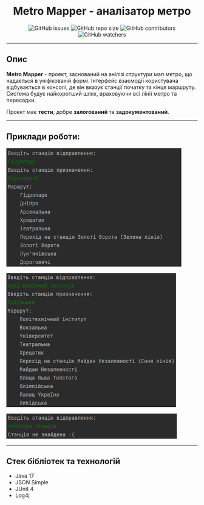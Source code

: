 <h1 align="center"><b>Metro Mapper - аналізатор метро</b></h1>

<p align="center">

<img alt="GitHub issues" src="https://img.shields.io/github/issues-raw/KonstantinLi/metro_mapper?style=plastic">
<img alt="GitHub repo size" src="https://img.shields.io/github/repo-size/KonstantinLi/metro_mapper?style=plastic">
<img alt="GitHub contributors" src="https://img.shields.io/github/contributors/KonstantinLi/metro_mapper?style=plastic">
<img alt="GitHub watchers" src="https://img.shields.io/github/watchers/KonstantinLi/metro_mapper?style=social">
</p>

---

## Опис

**Metro Mapper** - проект, заснований на анілізі структури мап метро, що надається в уніфікованій формі. Інтерфейс взаємодії
користувача відбувається в консолі, де він вказує станції початку та кінця маршруту. Система будує найкоротший шлях,
враховуючи всі лінії метро та пересадки.

Проект має **тести**, добре **залогований** та **задокументований**.

---

## Приклади роботи:
![Image alt](./readme_assets/1.png)

![Image alt](./readme_assets/2.png)

![Image alt](./readme_assets/3.png)

---

## Стек бібліотек та технологій
+ Java 17
+ JSON Simple
+ JUnit 4
+ Log4j